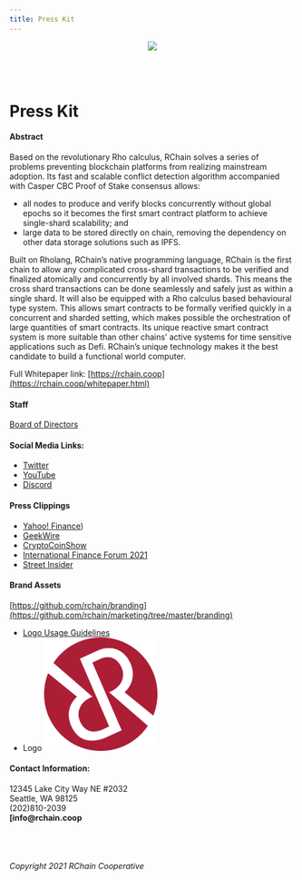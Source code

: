 ```yaml
---
title: Press Kit
---
```


<!-- Centered logo -->
<p align="center">
  <img src="https://rchain.coop/assets/logo_red.png" width="300">
</p>

<!-- horizontal spacing-->
<br />
<br />

<!-- Heading 2-->
# Press Kit

#### Abstract
Based on the revolutionary Rho calculus, RChain solves a series of problems preventing blockchain platforms from realizing mainstream adoption. 
Its fast and scalable conflict detection algorithm accompanied with Casper CBC Proof of Stake consensus allows:

- all nodes to produce and verify blocks concurrently without global epochs so it becomes the first smart contract platform to achieve single-shard scalability; and
- large data to be stored directly on chain, removing the dependency on other data storage solutions such as IPFS.

Built on Rholang, RChain’s native programming language, RChain is the first chain to allow any complicated cross-shard transactions to be verified and finalized atomically and concurrently by all involved shards. This means the cross shard transactions can be done seamlessly and safely just as within a single shard. It will also be equipped with a Rho calculus based behavioural type system.
This allows smart contracts to be formally verified quickly in a concurrent and sharded setting, which makes possible the orchestration of large quantities of smart contracts. Its unique reactive smart contract system is more suitable than other chains’ active systems for time sensitive applications such as Defi. RChain’s unique technology makes it the best candidate to build a functional world computer.

Full Whitepaper link: [https://rchain.coop](https://rchain.coop/whitepaper.html)

#### Staff
[Board of Directors](https://rchain.coop/team.html)

#### Social Media Links:
- [Twitter](https://twitter.com/rchain_coop)
- [YouTube](https://youtube.com/rchain)
- [Discord](https://discord.gg/NWkQnfH)

#### Press Clippings
- [Yahoo! Finance](https://finance.yahoo.com/news/rchain-reshapes-blockchain-mass-adoption-023000343.html))
- [GeekWire](https://www.geekwire.com/2017/seattle-based-rchain-takes-bitcoin-ethereum-new-blockchain-tech/)
- [CryptoCoinShow](https://www.youtube.com/watch?v=7PN8RBm7_hI)
- [International Finance Forum 2021](https://www.youtube.com/watch?v=L53THjjXU-c)
- [Street Insider](https://www.streetinsider.com/dr/news.php?id=18497792)

#### Brand Assets
[https://github.com/rchain/branding](https://github.com/rchain/marketing/tree/master/branding)
- [Logo Usage Guidelines](https://github.com/rchain/branding/blob/main/RChain_BrandGuidelines_INTERACTIVE.pdf)
- Logo <img src="https://github.com/rchain/branding/blob/main/RChain_Icon_Red_512px.png" width="200" height="200">

#### Contact Information:
12345 Lake City Way NE #2032 \
Seattle, WA 98125 \
(202)810-2039 \
__[info@rchain.coop__

<br />
<br />

###### Copyright 2021 RChain Cooperative 

